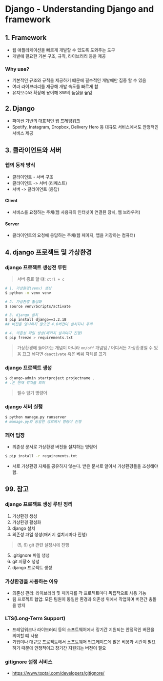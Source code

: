 # Django - Understanding Django and framework

## 1. Framework
- 웹 애플리케이션을 빠르게 개발할 수 있도록 도와주는 도구
- 개발에 필요한 기본 구조, 규칙, 라이브러리 등을 제공

### Why use?
- 기본적인 규조와 규칙을 제공하기 떄문에 필수적인 개발에만 집중 할 수 있음
- 여러 라이브러리를 제공해 개발 속도를 빠르게 함
- 유지보수와 확장에 용이해 SW의 품질을 높임

## 2. Django
- 파이썬 기반의 대표적인 웹 프레임워크
- Spotify, Instagram, Dropbox, Delivery Hero 등 대규모 서비스에서도 안정적인 서비스 제공

## 3. 클라이언트와 서버
### 웹의 동작 방식
- 클라이언트 - 서버 구조
- 클라이언트 -> 서버 (리퀘스트)
- 서버 -> 클라이언트 (응답)

#### Client
- 서비스를 요청하는 주체(웹 사용자의 인터넷이 연결된 장치, 웹 브라우저)

#### Server
- 클라이언트의 요청에 응답하는 주체(웹 페이지, 앱을 저장하는 컴퓨터)

## 4. django 프로젝트 및 가상환경
### django 프로젝트 생성전 루틴

> 서버 종료 할 떄: `ctrl + c`

```bash
# 1. 가상환경(venv) 생성
$ python -m venv venv

# 2. 가상환경 활성화
$ source venv/Scripts/activate

# 3. django 설치
$ pip install django==3.2.18
## 버전을 명시하지 않으면 4.0버전이 설치되니 주의

# 4. 의존성 파일 생성(패키지 설치마다 진행)
$ pip freeze > requirements.txt
```

> 가상환경에 들어가는 개념이 아니라 `on/off` 개념임 / 어디서든 가상환경일 수 있음
> 끄고 싶다면 `deactivate` 혹은 베쉬 자체를 끄기

### django 프로젝트 생성
```bash
$ django-admin startproject projectname .
# .은 현재 위치를 의미
```
> 필수 암기 명령어

### django 서버 실행
```bash
$ python manage.py runserver
# manage.py와 동일한 경로에서 명령어 진행
```
### 페어 입장
- 의존성 문서로 가상환경 버전들 설치하는 명령어
```bash
$ pip install -r requirements.txt 
```
- 서로 가상환경 자체를 공유하지 않는다. 받은 문서로 알아서 가상환경들을 조성해야 함.

## 99. 참고
### django 프로젝트 생성 루틴 정리
1. 가상환경 생성
2. 가상환경 활성화
3. django 설치
4. 의존성 파일 생성(패키지 설치시마다 진행)
> (5, 6) git 관련 설정시에 진행
5. .gitignore 파일 생성
6. git 저장소 생성
7. django 프로젝트 생성

### 가상환경을 사용하는 이유
- 의존성 관리: 라이브러리 및 패키지를 각 프로젝트마다 독립적으로 사용 가능
- 팀 프로젝트 협업: 모든 팀원이 동일한 환경과 의존성 위에서 작업하여 버전간 충돌을 방지

### LTS(Long-Term Support)
- 프레임워크나 라이브러리 등의 소프트웨어에서 장기간 지원되는 안정적인 버전을 의미할 떄 사용
- 기업이나 대규모 프로젝트에서 소프트웨어 업그레이드에 많은 비용과 시간이 필요하기 때문에 안정적이고 장기간 지원되는 버전이 필요

### gitignore 설정 서비스
- <https://www.toptal.com/developers/gitignore/>

